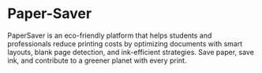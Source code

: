 # Paper-Saver
PaperSaver is an eco-friendly platform that helps students and professionals reduce printing costs by optimizing documents with smart layouts, blank page detection, and ink-efficient strategies. Save paper, save ink, and contribute to a greener planet with every print.
